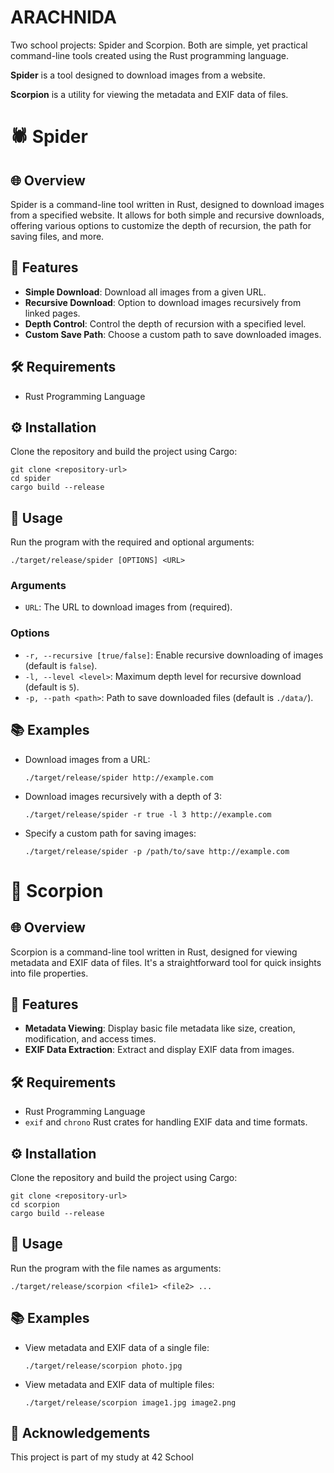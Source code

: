# ARACHNIDA

Two school projects: Spider and Scorpion. Both are simple, yet practical command-line tools created using the Rust programming language.

**Spider** is a tool designed to download images from a website.

**Scorpion** is a utility for viewing the metadata and EXIF data of files.

# 🕷️ Spider

## 🌐 Overview
Spider is a command-line tool written in Rust, designed to download images from a specified website. It allows for both simple and recursive downloads, offering various options to customize the depth of recursion, the path for saving files, and more.

## 🌟 Features
- **Simple Download**: Download all images from a given URL.
- **Recursive Download**: Option to download images recursively from linked pages.
- **Depth Control**: Control the depth of recursion with a specified level.
- **Custom Save Path**: Choose a custom path to save downloaded images.

## 🛠️ Requirements
- Rust Programming Language

## ⚙️ Installation
Clone the repository and build the project using Cargo:
```
git clone <repository-url>
cd spider
cargo build --release
```

## 🚀 Usage
Run the program with the required and optional arguments:
```
./target/release/spider [OPTIONS] <URL>
```

### Arguments
- `URL`: The URL to download images from (required).

### Options
- `-r, --recursive [true/false]`: Enable recursive downloading of images (default is `false`).
- `-l, --level <level>`: Maximum depth level for recursive download (default is `5`).
- `-p, --path <path>`: Path to save downloaded files (default is `./data/`).

## 📚 Examples
- Download images from a URL:
  ```
  ./target/release/spider http://example.com
  ```
- Download images recursively with a depth of 3:
  ```
  ./target/release/spider -r true -l 3 http://example.com
  ```
- Specify a custom path for saving images:
  ```
  ./target/release/spider -p /path/to/save http://example.com
  ```

# 🦂 Scorpion

## 🌐 Overview
Scorpion is a command-line tool written in Rust, designed for viewing metadata and EXIF data of files. It's a straightforward tool for quick insights into file properties.

## 🌟 Features
- **Metadata Viewing**: Display basic file metadata like size, creation, modification, and access times.
- **EXIF Data Extraction**: Extract and display EXIF data from images.

## 🛠️ Requirements
- Rust Programming Language
- `exif` and `chrono` Rust crates for handling EXIF data and time formats.

## ⚙️ Installation
Clone the repository and build the project using Cargo:
```
git clone <repository-url>
cd scorpion
cargo build --release
```

## 🚀 Usage
Run the program with the file names as arguments:
```
./target/release/scorpion <file1> <file2> ...
```

## 📚 Examples
- View metadata and EXIF data of a single file:
  ```
  ./target/release/scorpion photo.jpg
  ```
- View metadata and EXIF data of multiple files:
  ```
  ./target/release/scorpion image1.jpg image2.png
  ```

## 🙏 Acknowledgements
This project is part of my study at 42 School

